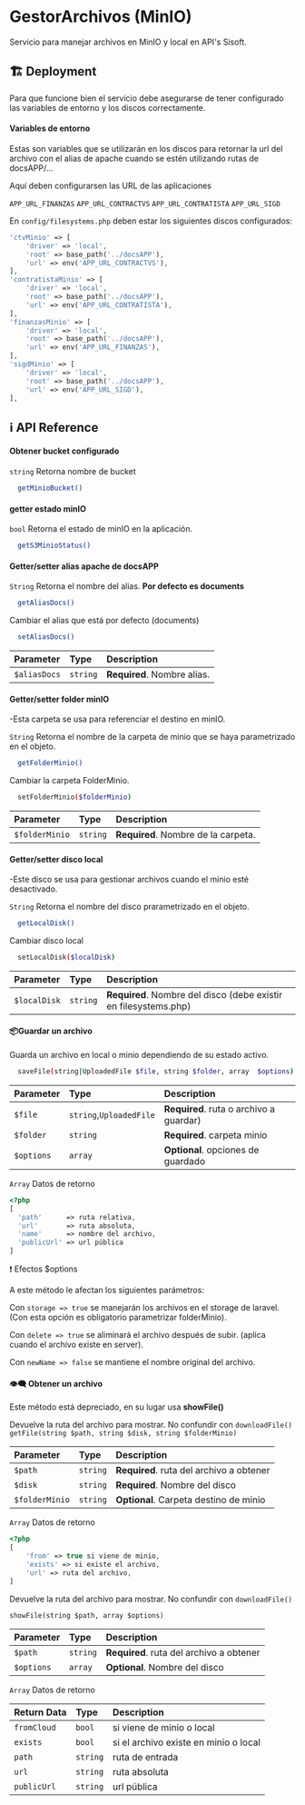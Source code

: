 
# GestorArchivos (MinIO)

Servicio para manejar archivos en MinIO y local en API's Sisoft.




## 🏗️ Deployment

Para que funcione bien el servicio debe asegurarse de tener configurado las variables de entorno y los discos correctamente.

#### Variables de entorno
Estas son variables que se utilizarán en los discos para retornar la url del archivo con el alias de apache cuando se estén utilizando rutas de docsAPP/...

Aquí deben configurarsen las URL de las aplicaciones

`APP_URL_FINANZAS`
`APP_URL_CONTRACTVS`
`APP_URL_CONTRATISTA`
`APP_URL_SIGD`

En `config/filesystems.php` deben estar los siguientes discos configurados:
```php
'ctvMinio' => [
    'driver' => 'local',
    'root' => base_path('../docsAPP'),
    'url' => env('APP_URL_CONTRACTVS'),
],
'contratistaMinio' => [
    'driver' => 'local',
    'root' => base_path('../docsAPP'),
    'url' => env('APP_URL_CONTRATISTA'),
],
'finanzasMinio' => [
    'driver' => 'local',
    'root' => base_path('../docsAPP'),
    'url' => env('APP_URL_FINANZAS'),
],
'sigdMinio' => [
    'driver' => 'local',
    'root' => base_path('../docsAPP'),
    'url' => env('APP_URL_SIGD'),
],
```



## ℹ️ API Reference

#### Obtener bucket configurado
`string` Retorna nombre de bucket
```bash
  getMinioBucket()
```

#### getter estado minIO
`bool` Retorna el estado de minIO en la aplicación.
```bash
  getS3MinioStatus()
```


#### Getter/setter alias apache de docsAPP
 `String`  Retorna el nombre del alias. **Por defecto es documents**
```bash
  getAliasDocs()
```
Cambiar el alias que está por defecto (documents)
```bash
  setAliasDocs()
```
| Parameter | Type     | Description                       |
| :-------- | :------- | :-------------------------------- |
| `$aliasDocs`      | `string` | **Required**. Nombre alias. |


#### Getter/setter folder minIO
-Esta carpeta se usa para referenciar el destino en minIO.

 `String`  Retorna el nombre de la carpeta de minio que se haya parametrizado en el objeto. 
```bash
  getFolderMinio()
```
Cambiar la carpeta FolderMinio.
```bash
  setFolderMinio($folderMinio)
```
| Parameter | Type     | Description                       |
| :-------- | :------- | :-------------------------------- |
| `$folderMinio`      | `string` | **Required**. Nombre de la carpeta. |

#### Getter/setter disco local
-Este disco se usa para gestionar archivos cuando el minio esté desactivado.

 `String`  Retorna el nombre del disco prarametrizado en el objeto. 
```bash
  getLocalDisk()
```
Cambiar disco local
```bash
  setLocalDisk($localDisk)
```
| Parameter | Type     | Description                       |
| :-------- | :------- | :-------------------------------- |
| `$localDisk`      | `string` | **Required**. Nombre del disco (debe existir en filesystems.php)|

#### 📦️Guardar un archivo
Guarda un archivo en local o minio dependiendo de su estado activo.
```bash
  saveFile(string|UploadedFile $file, string $folder, array  $options)
```
| Parameter | Type     | Description |
| :-------- | :------- | :---------- |
| `$file`   | `string`,`UploadedFile`| **Required**. ruta o archivo a guardar)|
|`$folder` | `string` | **Required**. carpeta minio|
|`$options` | `array` | **Optional**. opciones de guardado |

`Array` Datos de retorno

```php
<?php
[
  'path'      => ruta relativa, 
  'url'       => ruta absoluta, 
  'name'      => nombre del archivo, 
  'publicUrl' => url pública
]
```
❗️ Efectos $options

A este método le afectan los siguientes parámetros:

Con `storage => true` se manejarán los archivos en el storage de laravel. (Con esta opción es obligatorio parametrizar folderMinio).

Con `delete => true` se aliminará el archivo después de subir. (aplica cuando el archivo existe en server).

Con `newName => false` se mantiene el nombre original del archivo.

#### 👁️‍🗨️️ Obtener un archivo
Este método está depreciado, en su lugar usa **showFile()**

Devuelve la ruta del archivo para mostrar. No confundir con `downloadFile()`
`getFile(string $path, string $disk, string $folderMinio)`

| Parameter | Type     | Description |
| :-------- | :------- | :---------- |
| `$path`   | `string`| **Required**. ruta del archivo a obtener|
|`$disk` | `string` | **Required**. Nombre del disco|
|`$folderMinio` | `string` | **Optional**. Carpeta destino de minio|

`Array` Datos de retorno

```php
<?php
[
    'from' => true si viene de minio,
    'exists' => si existe el archivo,
    'url' => ruta del archivo,
]
```

Devuelve la ruta del archivo para mostrar. No confundir con `downloadFile()`

`showFile(string $path, array $options)`

| Parameter | Type     | Description |
| :-------- | :------- | :---------- |
| `$path`   | `string`| **Required**. ruta del archivo a obtener|
|`$options` | `array` | **Optional**. Nombre del disco|


`Array` Datos de retorno


| Return Data | Type     | Description |
| :-------- | :------- | :---------- |
| `fromCloud`   | `bool`| si viene de minio o local|
|`exists` | `bool` | si el archivo existe en minio o local|
|`path` | `string` | ruta de entrada|
|`url` | `string` | ruta absoluta|
|`publicUrl` | `string` | url pública|
